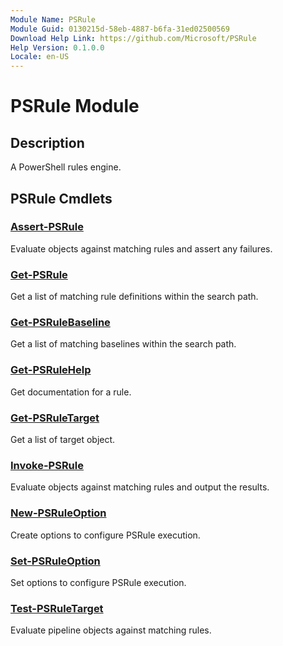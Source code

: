 ```yaml
---
Module Name: PSRule
Module Guid: 0130215d-58eb-4887-b6fa-31ed02500569
Download Help Link: https://github.com/Microsoft/PSRule
Help Version: 0.1.0.0
Locale: en-US
---
```


# PSRule Module

## Description

A PowerShell rules engine.

## PSRule Cmdlets

### [Assert-PSRule](Assert-PSRule.md)

Evaluate objects against matching rules and assert any failures.

### [Get-PSRule](Get-PSRule.md)

Get a list of matching rule definitions within the search path.

### [Get-PSRuleBaseline](Get-PSRuleBaseline.md)

Get a list of matching baselines within the search path.

### [Get-PSRuleHelp](Get-PSRuleHelp.md)

Get documentation for a rule.

### [Get-PSRuleTarget](Get-PSRuleTarget.md)

Get a list of target object.

### [Invoke-PSRule](Invoke-PSRule.md)

Evaluate objects against matching rules and output the results.

### [New-PSRuleOption](New-PSRuleOption.md)

Create options to configure PSRule execution.

### [Set-PSRuleOption](Set-PSRuleOption.md)

Set options to configure PSRule execution.

### [Test-PSRuleTarget](Test-PSRuleTarget.md)

Evaluate pipeline objects against matching rules.
